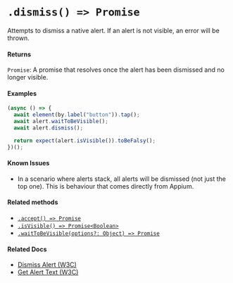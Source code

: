 # `.dismiss() => Promise`

Attempts to dismiss a native alert. If an alert is not visible, an error will be thrown.

#### Returns

`Promise`: A promise that resolves once the alert has been dismissed and no longer visible.

#### Examples

```javascript
(async () => {
  await element(by.label("button")).tap();
  await alert.waitToBeVisible();
  await alert.dismiss();

  return expect(alert.isVisible()).toBeFalsy();
})();
```

#### Known Issues

- In a scenario where alerts stack, all alerts will be dismissed (not just the top one). This is behaviour that comes directly from Appium.

#### Related methods

- [`.accept() => Promise`](./accept.md)
- [`.isVisible() => Promise<Boolean>`](./isVisible.md)
- [`.waitToBeVisible(options?: Object) => Promise`](./waitToBeVisible.md)

#### Related Docs

- [Dismiss Alert (W3C)](https://www.w3.org/TR/webdriver/#dismiss-alert)
- [Get Alert Text (W3C)](https://www.w3.org/TR/webdriver/#get-alert-text)